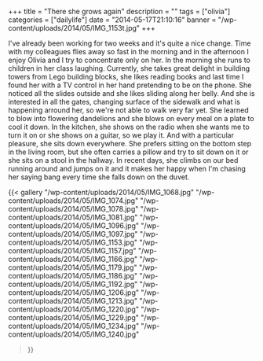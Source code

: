 +++
title = "There she grows again"
description = ""
tags = ["olivia"]
categories = ["dailylife"]
date = "2014-05-17T21:10:16"
banner = "/wp-content/uploads/2014/05/IMG_1153t.jpg"
+++

I've already been working for two weeks and it's quite a nice change. Time with my colleagues flies
away so fast in the morning and in the afternoon I enjoy Olivia and I try to concentrate only on her. In the morning she runs to children in her class laughing.
Currently, she takes great delight in building towers from Lego building blocks, she likes reading
books and last time I found her with a TV control in her hand pretending to be on the phone. She
noticed all the slides outside and she likes sliding along her belly. And she is interested in all
the gates, changing surface of the sidewalk and what is happening arround her, so we're not able to
walk very far yet. She learned to blow into flowering dandelions and she blows on every meal on a
plate to cool it down. In the kitchen, she shows on the radio when she wants me to turn it on or
she shows on a guitar, so we play it. And with a particular pleasure, she sits down everywhere. She
prefers sitting on the bottom step in the living room, but she often carries a pillow and try to
sit down on it or she sits on a stool in the hallway. In recent days, she climbs on our bed running
around and jumps on it and it makes her happy when I'm chasing her saying bang every time she falls
down on the duvet.

{{< gallery
    "/wp-content/uploads/2014/05/IMG_1068.jpg"
    "/wp-content/uploads/2014/05/IMG_1074.jpg"
    "/wp-content/uploads/2014/05/IMG_1078.jpg"
    "/wp-content/uploads/2014/05/IMG_1081.jpg"
    "/wp-content/uploads/2014/05/IMG_1096.jpg"
    "/wp-content/uploads/2014/05/IMG_1097.jpg"
    "/wp-content/uploads/2014/05/IMG_1153.jpg"
    "/wp-content/uploads/2014/05/IMG_1157.jpg"
    "/wp-content/uploads/2014/05/IMG_1166.jpg"
    "/wp-content/uploads/2014/05/IMG_1179.jpg"
    "/wp-content/uploads/2014/05/IMG_1186.jpg"
    "/wp-content/uploads/2014/05/IMG_1192.jpg"
    "/wp-content/uploads/2014/05/IMG_1206.jpg"
    "/wp-content/uploads/2014/05/IMG_1213.jpg"
    "/wp-content/uploads/2014/05/IMG_1220.jpg"
    "/wp-content/uploads/2014/05/IMG_1229.jpg"
    "/wp-content/uploads/2014/05/IMG_1234.jpg"
    "/wp-content/uploads/2014/05/IMG_1240.jpg"
>}}
